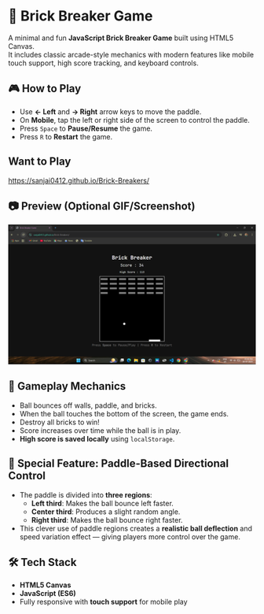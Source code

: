 # 🧱 Brick Breaker Game

A minimal and fun **JavaScript Brick Breaker Game** built using HTML5 Canvas.  
It includes classic arcade-style mechanics with modern features like mobile touch support, high score tracking, and keyboard controls.

## 🎮 How to Play

- Use **← Left** and **→ Right** arrow keys to move the paddle.
- On **Mobile**, tap the left or right side of the screen to control the paddle.
- Press `Space` to **Pause/Resume** the game.
- Press `R` to **Restart** the game.

## Want to Play
https://sanjai0412.github.io/Brick-Breakers/

## 📷 Preview (Optional GIF/Screenshot)
![Game Preview](Screenshot%20(45).png)

## 🧠 Gameplay Mechanics

- Ball bounces off walls, paddle, and bricks.
- When the ball touches the bottom of the screen, the game ends.
- Destroy all bricks to win!
- Score increases over time while the ball is in play.
- **High score is saved locally** using `localStorage`.

## 🧩 Special Feature: Paddle-Based Directional Control

- The paddle is divided into **three regions**:
  - **Left third**: Makes the ball bounce left faster.
  - **Center third**: Produces a slight random angle.
  - **Right third**: Makes the ball bounce right faster.
- This clever use of paddle regions creates a **realistic ball deflection** and speed variation effect — giving players more control over the game.

## 🛠️ Tech Stack

- **HTML5 Canvas**
- **JavaScript (ES6)**
- Fully responsive with **touch support** for mobile play


